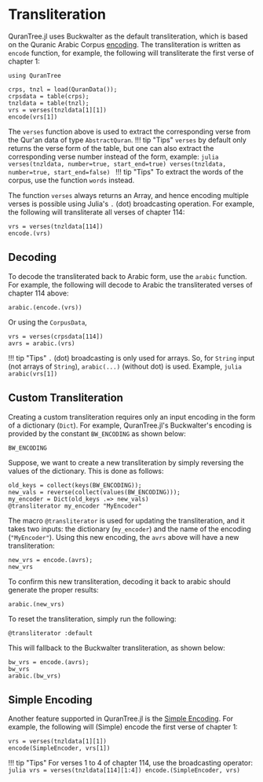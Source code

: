 Transliteration
=====
QuranTree.jl uses Buckwalter as the default transliteration, which is based on the Quranic Arabic Corpus [encoding](https://corpus.quran.com/java/buckwalter.jsp). The transliteration is written as `encode` function, for example, the following will transliterate the first verse of chapter 1:
```@repl abc
using QuranTree

crps, tnzl = load(QuranData());
crpsdata = table(crps);
tnzldata = table(tnzl);
vrs = verses(tnzldata[1][1])
encode(vrs[1])
```
The `verses` function above is used to extract the corresponding verse from the Qur'an data of type `AbstractQuran`.
!!! tip "Tips"
    `verses` by default only returns the verse form of the table, but one can also extract the corresponding verse number instead of the form, example:
    ```julia
    verses(tnzldata, number=true, start_end=true)
    verses(tnzldata, number=true, start_end=false)
    ```
!!! tip "Tips"
    To extract the words of the corpus, use the function `words` instead.

The function `verses` always returns an Array, and hence encoding multiple verses is possible using Julia's `.` (dot) broadcasting operation. For example, the following will transliterate all verses of chapter 114:
```@repl abc
vrs = verses(tnzldata[114])
encode.(vrs)
```
## Decoding
To decode the transliterated back to Arabic form, use the `arabic` function. For example, the following will decode to Arabic the transliterated verses of chapter 114 above:
```@repl abc
arabic.(encode.(vrs))
```
Or using the `CorpusData`, 
```@repl abc
vrs = verses(crpsdata[114])
avrs = arabic.(vrs)
```
!!! tip "Tips"
    `.` (dot) broadcasting is only used for arrays. So, for `String` input (not arrays of `String`), `arabic(...)` (without dot) is used. Example,
    ```julia
    arabic(vrs[1])
    ```
## Custom Transliteration
Creating a custom transliteration requires only an input encoding in the form of a dictionary (`Dict`). For example, QuranTree.jl's Buckwalter's encoding is provided by the constant `BW_ENCODING` as shown below:

```@repl abc
BW_ENCODING
```
Suppose, we want to create a new transliteration by simply reversing the values of the dictionary. This is done as follows:
```@repl abc
old_keys = collect(keys(BW_ENCODING));
new_vals = reverse(collect(values(BW_ENCODING)));
my_encoder = Dict(old_keys .=> new_vals)
@transliterator my_encoder "MyEncoder"
```
The macro `@transliterator` is used for updating the transliteration, and it takes two inputs: the dictionary (`my_encoder`) and the name of the encoding (`"MyEncoder"`). Using this new encoding, the `avrs` above will have a new transliteration:
```@repl abc
new_vrs = encode.(avrs);
new_vrs
```
To confirm this new transliteration, decoding it back to arabic should generate the proper results:
```@repl abc
arabic.(new_vrs)
```
To reset the transliteration, simply run the following:
```@repl abc
@transliterator :default
```
This will fallback to the Buckwalter transliteration, as shown below:
```@repl abc
bw_vrs = encode.(avrs);
bw_vrs
arabic.(bw_vrs)
```
## Simple Encoding
Another feature supported in QuranTree.jl is the [Simple Encoding](https://corpus.quran.com/java/simpleencoding.jsp). For example, the following will (Simple) encode the first verse of chapter 1:
```@repl abc
vrs = verses(tnzldata[1][1])
encode(SimpleEncoder, vrs[1])
```
!!! tip "Tips"
    For verses 1 to 4 of chapter 114, use the broadcasting operator:
    ```julia
    vrs = verses(tnzldata[114][1:4])
    encode.(SimpleEncoder, vrs)
    ```